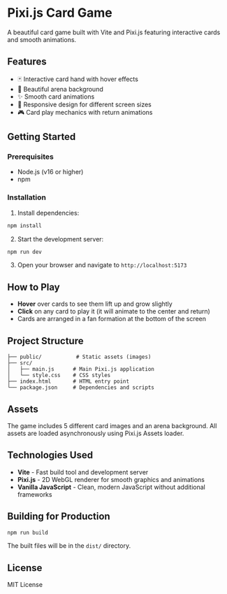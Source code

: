 # Pixi.js Card Game

A beautiful card game built with Vite and Pixi.js featuring interactive cards
and smooth animations.

## Features

- 🃏 Interactive card hand with hover effects
- 🎨 Beautiful arena background
- ✨ Smooth card animations
- 📱 Responsive design for different screen sizes
- 🎮 Card play mechanics with return animations

## Getting Started

### Prerequisites

- Node.js (v16 or higher)
- npm

### Installation

1. Install dependencies:

```bash
npm install
```

2. Start the development server:

```bash
npm run dev
```

3. Open your browser and navigate to `http://localhost:5173`

## How to Play

- **Hover** over cards to see them lift up and grow slightly
- **Click** on any card to play it (it will animate to the center and return)
- Cards are arranged in a fan formation at the bottom of the screen

## Project Structure

```
├── public/           # Static assets (images)
├── src/
│   ├── main.js      # Main Pixi.js application
│   └── style.css    # CSS styles
├── index.html       # HTML entry point
└── package.json     # Dependencies and scripts
```

## Assets

The game includes 5 different card images and an arena background. All assets
are loaded asynchronously using Pixi.js Assets loader.

## Technologies Used

- **Vite** - Fast build tool and development server
- **Pixi.js** - 2D WebGL renderer for smooth graphics and animations
- **Vanilla JavaScript** - Clean, modern JavaScript without additional
  frameworks

## Building for Production

```bash
npm run build
```

The built files will be in the `dist/` directory.

## License

MIT License
